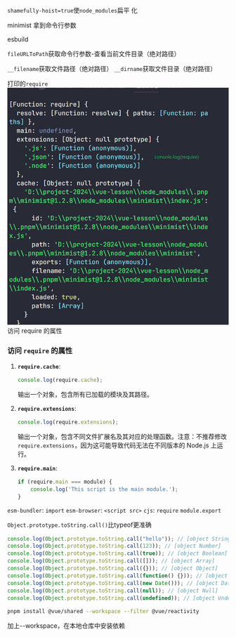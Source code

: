 `shamefully-hoist=true`使`node_modules`扁平
化

minimist
拿到命令行参数

esbuild

`fileURLToPath`获取命令行参数-查看当前文件目录（绝对路径）

`__filename`获取文件路径（绝对路径）
`__dirname`获取文件目录（绝对路径）  

打印的`require`
<img src="./scripts/assets/images/require.jpg"/>  
访问 require 的属性

### 访问 `require` 的属性

1. **`require.cache`**:
   ```javascript
   console.log(require.cache);
   ```
   输出一个对象，包含所有已加载的模块及其路径。

2. **`require.extensions`**:
   ```javascript
   console.log(require.extensions);
   ```
   输出一个对象，包含不同文件扩展名及其对应的处理函数。注意：不推荐修改 `require.extensions`，因为这可能导致代码无法在不同版本的 Node.js 上运行。

3. **`require.main`**:
   ```javascript
   if (require.main === module) {
       console.log('This script is the main module.');
   }
   ```

`esm-bundler`: `import`
`esm-browser`: `<script src>`
`cjs`: `require` `module.export`  

`Object.prototype.toString.call()`比typeof更准确
```js
console.log(Object.prototype.toString.call("hello")); // [object String]
console.log(Object.prototype.toString.call(123)); // [object Number]
console.log(Object.prototype.toString.call(true)); // [object Boolean]
console.log(Object.prototype.toString.call([])); // [object Array]
console.log(Object.prototype.toString.call({})); // [object Object]
console.log(Object.prototype.toString.call(function() {})); // [object Function]
console.log(Object.prototype.toString.call(new Date())); // [object Date]
console.log(Object.prototype.toString.call(null)); // [object Null]
console.log(Object.prototype.toString.call(undefined)); // [object Undefined]
```

```bash
pnpm install @vue/shared --workspace --filter @vue/reactivity
```
加上--workspace，在本地仓库中安装依赖